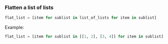 ### Flatten a list of lists
```Python
flat_list = [item for sublist in list_of_lists for item in sublist]
```

Example:
```Python
flat_list = [item for sublist in [[1, 2], [3, 4]] for item in sublist]
```
